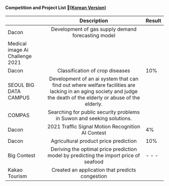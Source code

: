 #### Competition and Project List 📝([Korean Version)](https://viridian-monarch-554.notion.site/Project-List-2fb5f156c064465f9dcd66d49e4188ee)

|               |                                      Description                                      | Result |
|---------------|:-------------------------------------------------------------------------------------:|--------|
| Dacon         | Development of gas supply demand forecasting model                                    |  |
| Medical image Ai Challenge 2021 |  |        |
| Dacon | Classification of crop diseases |    10%    |
| SEOUL BIG DATA CAMPUS      |Development of an ai system that can find out where welfare facilities are lacking in an aging society and judge the death of the elderly or abuse of the elderly.                                                     |        |
| COMPAS   |Searching for public security problems in Suwon and seeking solutions.                                                |        |
| Dacon         | 2021 Traffic Signal Motion Recognition AI Contest                                     |  4%|
| Dacon         | Agricultural product price prediction                                                 | 10%       |
| Big Contest   | Deriving the optimal price prediction model by predicting the import price of seafood |   - - -   |
| Kakao Tourism | Created an application that predicts congestion                                       |        |
